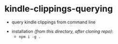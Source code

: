 # kindle-clippings-querying

- query kindle clippings from command line

* installation _(from this directory, after cloning repo)_:
  - `npm i -g .`
